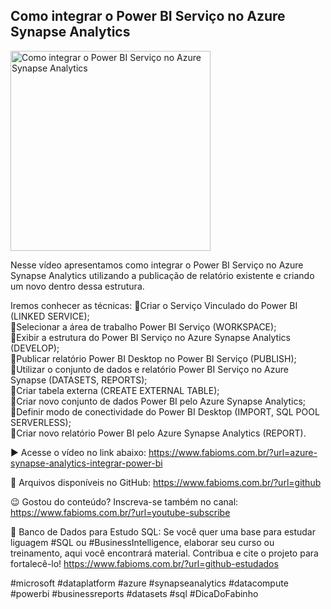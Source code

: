## Como integrar o Power BI Serviço no Azure Synapse Analytics

<img src="https://fabioms.com.br//uploads/youtube/Slide63.png" alt="Como integrar o Power BI Serviço no Azure Synapse Analytics" title="Azure Synapse Analytics" width="320"/>

Nesse vídeo apresentamos como integrar o Power BI Serviço no Azure Synapse Analytics utilizando a publicação de relatório existente e criando um novo dentro dessa estrutura.

Iremos conhecer as técnicas:
🔹Criar o Serviço Vinculado do Power BI (LINKED SERVICE);  
🔹Selecionar a área de trabalho Power BI Serviço (WORKSPACE);  
🔹Exibir a estrutura do Power BI Serviço no Azure Synapse Analytics (DEVELOP);  
🔹Publicar relatório Power BI Desktop no Power BI Serviço (PUBLISH);  
🔹Utilizar o conjunto de dados e relatório Power BI Serviço no Azure Synapse (DATASETS, REPORTS);  
🔹Criar tabela externa (CREATE EXTERNAL TABLE);  
🔹Criar novo conjunto de dados Power BI pelo Azure Synapse Analytics;  
🔹Definir modo de conectividade do Power BI Desktop (IMPORT, SQL POOL SERVERLESS);  
🔹Criar novo relatório Power BI pelo Azure Synapse Analytics (REPORT).  

▶️ Acesse o vídeo no link abaixo:
https://www.fabioms.com.br/?url=azure-synapse-analytics-integrar-power-bi

📁 Arquivos disponíveis no GitHub:
https://www.fabioms.com.br/?url=github

😉 Gostou do conteúdo? Inscreva-se também no canal:
https://www.fabioms.com.br/?url=youtube-subscribe 

🎁 Banco de Dados para Estudo SQL:
Se você quer uma base para estudar liguagem #SQL ou #BusinessIntelligence, elaborar seu curso ou treinamento, aqui você encontrará material. 
Contribua e cite o projeto para fortalecê-lo!
https://www.fabioms.com.br/?url=github-estudados

#microsoft #dataplatform #azure #synapseanalytics #datacompute #powerbi #businessreports #datasets #sql #DicaDoFabinho 